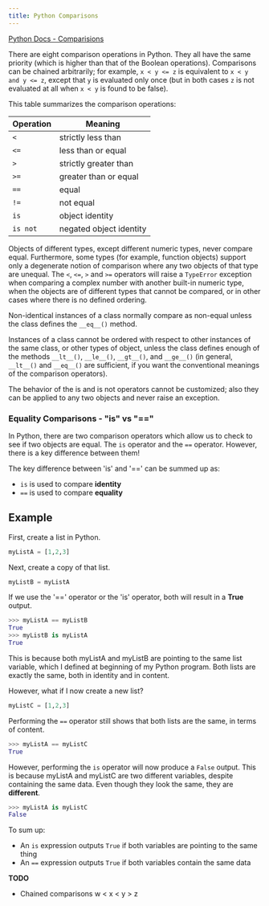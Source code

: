 ```yaml
---
title: Python Comparisons
---
```

<a href='https://docs.python.org/3/library/stdtypes.html#comparisons' target='_blank' rel='nofollow'>Python Docs - Comparisions</a>

There are eight comparison operations in Python. They all have the same priority (which is higher than that of the Boolean operations). Comparisons can be chained arbitrarily; for example, `x < y <= z` is equivalent to `x < y and y <= z`, except that `y` is evaluated only once (but in both cases `z` is not evaluated at all when `x < y` is found to be false).

This table summarizes the comparison operations:

Operation | Meaning  
--------- | -----------------------  
`<` | strictly less than  
`<=` | less than or equal  
`>` | strictly greater than  
`>=` | greater than or equal  
`==` | equal  
`!=` | not equal  
`is` | object identity  
`is not` | negated object identity

Objects of different types, except different numeric types, never compare equal. Furthermore, some types (for example, function objects) support only a degenerate notion of comparison where any two objects of that type are unequal. The `<`, `<=`, `>` and `>=` operators will raise a `TypeError` exception when comparing a complex number with another built-in numeric type, when the objects are of different types that cannot be compared, or in other cases where there is no defined ordering.

Non-identical instances of a class normally compare as non-equal unless the class defines the `__eq__()` method.

Instances of a class cannot be ordered with respect to other instances of the same class, or other types of object, unless the class defines enough of the methods `__lt__()`, `__le__()`, `__gt__()`, and `__ge__()` (in general, `__lt__()` and `__eq__()` are sufficient, if you want the conventional meanings of the comparison operators).

The behavior of the is and is not operators cannot be customized; also they can be applied to any two objects and never raise an exception.

### Equality Comparisons - "is" vs "=="

In Python, there are two comparison operators which allow us to check to see if two objects are equal. The `is` operator and the `==` operator. However, there is a key difference between them!

The key difference between 'is' and '==' can be summed up as:
* `is` is used to compare <b>identity</b>
* `==` is used to compare <b>equality</b>

## Example
First, create a list in Python.

```python
myListA = [1,2,3]
```

Next, create a copy of that list. 

```python
myListB = myListA
```

If we use the '==' operator or the 'is' operator, both will result in a <b>True</b> output. 

```python
>>> myListA == myListB
True
>>> myListB is myListA
True
```
This is because both myListA and myListB are pointing to the same list variable, which I defined at beginning of my Python program. Both lists are exactly the same, both in identity and in content.

However, what if I now create a new list?

```python
myListC = [1,2,3]
```

Performing the `==` operator still shows that both lists are the same, in terms of content.

```python
>>> myListA == myListC
True
```

However, performing the `is` operator will now produce a `False` output. This is because myListA and myListC are two different variables, despite containing the same data. Even though they look the same, they are <b>different</b>.

```python
>>> myListA is myListC
False
```

To sum up:
* An `is` expression outputs `True` if both variables are pointing to the same thing
* An `==` expression outputs `True` if both variables contain the same data


**TODO**

*   Chained comparisons w < x < y > z
